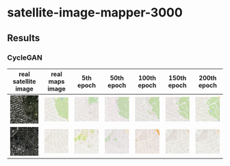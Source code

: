 # satellite-image-mapper-3000

## Results

### CycleGAN
| real satellite image | real maps image                                          | 5th epoch | 50th epoch                                    | 100th epoch                                    | 150th epoch                                    | 200th epoch                                    | 
|----------------------|----------------------------------------------------------|-----------|-----------------------------------------------|------------------------------------------------|------------------------------------------------|------------------------------------------------|
| ![real_satellite_image](docs/images/cycle-gan/real-0.png) | ![real_maps_image](docs/images/cycle-gan/real-map-0.png) | ![5th_epoch](docs/images/cycle-gan/5-0.png) | ![10th_epoch](docs/images/cycle-gan/50-0.png) | ![15th_epoch](docs/images/cycle-gan/100-0.png) | ![20th_epoch](docs/images/cycle-gan/150-0.png) | ![25th_epoch](docs/images/cycle-gan/200-0.png) |
| ![real_satellite_image](docs/images/cycle-gan/real-1.png) | ![real_maps_image](docs/images/cycle-gan/real-map-1.png) | ![5th_epoch](docs/images/cycle-gan/5-1.png) | ![10th_epoch](docs/images/cycle-gan/50-1.png) | ![15th_epoch](docs/images/cycle-gan/100-1.png) | ![20th_epoch](docs/images/cycle-gan/150-1.png) | ![25th_epoch](docs/images/cycle-gan/200-1.png) |
